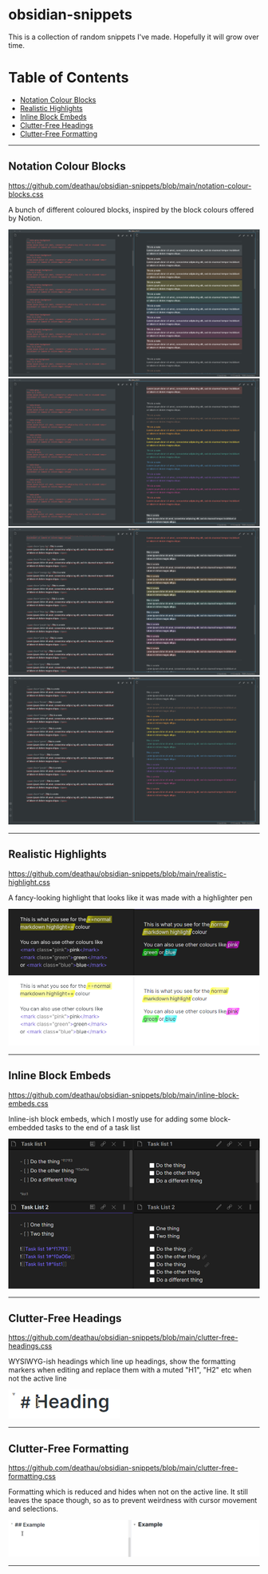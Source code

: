 # obsidian-snippets
This is a collection of random snippets I've made. Hopefully it will grow over time.

# Table of Contents
- [Notation Colour Blocks](#notation-colour-blocks)
- [Realistic Highlights](#realistic-highlights)
- [Inline Block Embeds](#inline-block-embeds)
- [Clutter-Free Headings](#clutter-free-headings)
- [Clutter-Free Formatting](#clutter-free-formatting)

---

## Notation Colour Blocks
<https://github.com/deathau/obsidian-snippets/blob/main/notation-colour-blocks.css>

A bunch of different coloured blocks, inspired by the block colours offered by Notion.

![](./images/notation-colour-blocks-1.png)
![](./images/notation-colour-blocks-2.png)
![](./images/notation-colour-blocks-3.png)
![](./images/notation-colour-blocks-4.png)

---

## Realistic Highlights
<https://github.com/deathau/obsidian-snippets/blob/main/realistic-highlight.css>

A fancy-looking highlight that looks like it was made with a highlighter pen

![](./images/realistic-highlights.png)

---

## Inline Block Embeds
<https://github.com/deathau/obsidian-snippets/blob/main/inline-block-embeds.css>

Inline-ish block embeds, which I mostly use for adding some block-embedded tasks to the end of a task list

![](./images/inline-block-embeds.png)

---


## Clutter-Free Headings
<https://github.com/deathau/obsidian-snippets/blob/main/clutter-free-headings.css>

WYSIWYG-ish headings which line up headings, show the formatting markers when editing
and replace them with a muted "H1", "H2" etc when not the active line

![](./images/clutter-free-headings.gif)

---


## Clutter-Free Formatting
<https://github.com/deathau/obsidian-snippets/blob/main/clutter-free-formatting.css>

Formatting which is reduced and hides when not on the active line.
It still leaves the space though, so as to prevent weirdness with cursor movement and selections.

![](./images/clutter-free-formatting.gif)

---
